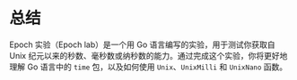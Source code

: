 # 总结

Epoch 实验（Epoch lab）是一个用 Go 语言编写的实验，用于测试你获取自 Unix 纪元以来的秒数、毫秒数或纳秒数的能力。通过完成这个实验，你将更好地理解 Go 语言中的 `time` 包，以及如何使用 `Unix`、`UnixMilli` 和 `UnixNano` 函数。
